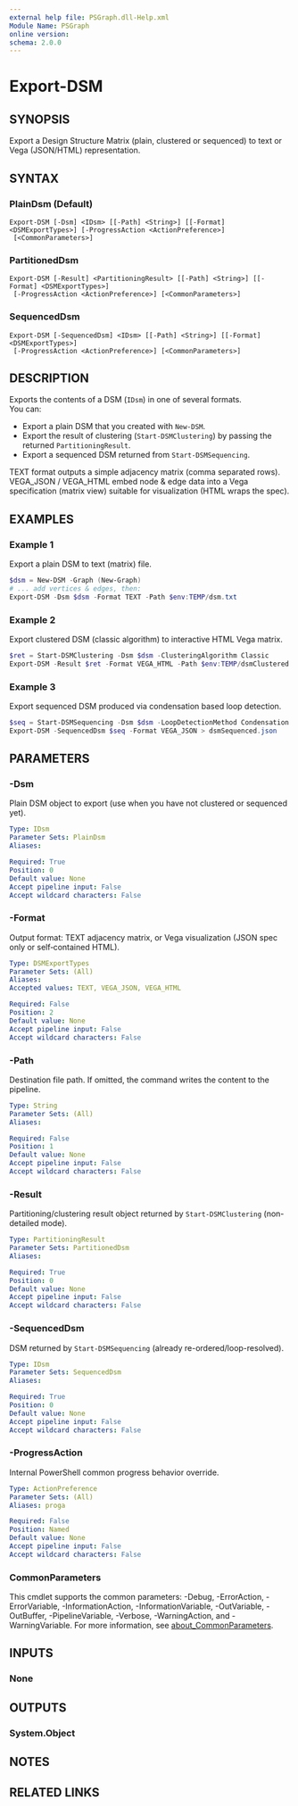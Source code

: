 ```yaml
---
external help file: PSGraph.dll-Help.xml
Module Name: PSGraph
online version:
schema: 2.0.0
---
```


# Export-DSM

## SYNOPSIS
Export a Design Structure Matrix (plain, clustered or sequenced) to text or Vega (JSON/HTML) representation.

## SYNTAX

### PlainDsm (Default)
```
Export-DSM [-Dsm] <IDsm> [[-Path] <String>] [[-Format] <DSMExportTypes>] [-ProgressAction <ActionPreference>]
 [<CommonParameters>]
```

### PartitionedDsm
```
Export-DSM [-Result] <PartitioningResult> [[-Path] <String>] [[-Format] <DSMExportTypes>]
 [-ProgressAction <ActionPreference>] [<CommonParameters>]
```

### SequencedDsm
```
Export-DSM [-SequencedDsm] <IDsm> [[-Path] <String>] [[-Format] <DSMExportTypes>]
 [-ProgressAction <ActionPreference>] [<CommonParameters>]
```

## DESCRIPTION
Exports the contents of a DSM (`IDsm`) in one of several formats.  
You can:

* Export a plain DSM that you created with `New-DSM`.
* Export the result of clustering (`Start-DSMClustering`) by passing the returned `PartitioningResult`.
* Export a sequenced DSM returned from `Start-DSMSequencing`.

TEXT format outputs a simple adjacency matrix (comma separated rows).  
VEGA_JSON / VEGA_HTML embed node & edge data into a Vega specification (matrix view) suitable for visualization (HTML wraps the spec).

## EXAMPLES

### Example 1
Export a plain DSM to text (matrix) file.
```powershell
$dsm = New-DSM -Graph (New-Graph)
# ... add vertices & edges, then:
Export-DSM -Dsm $dsm -Format TEXT -Path $env:TEMP/dsm.txt
```

### Example 2
Export clustered DSM (classic algorithm) to interactive HTML Vega matrix.
```powershell
$ret = Start-DSMClustering -Dsm $dsm -ClusteringAlgorithm Classic
Export-DSM -Result $ret -Format VEGA_HTML -Path $env:TEMP/dsmClustered.html
```

### Example 3
Export sequenced DSM produced via condensation based loop detection.
```powershell
$seq = Start-DSMSequencing -Dsm $dsm -LoopDetectionMethod Condensation
Export-DSM -SequencedDsm $seq -Format VEGA_JSON > dsmSequenced.json
```

## PARAMETERS

### -Dsm
Plain DSM object to export (use when you have not clustered or sequenced yet).

```yaml
Type: IDsm
Parameter Sets: PlainDsm
Aliases:

Required: True
Position: 0
Default value: None
Accept pipeline input: False
Accept wildcard characters: False
```

### -Format
Output format: TEXT adjacency matrix, or Vega visualization (JSON spec only or self‑contained HTML).

```yaml
Type: DSMExportTypes
Parameter Sets: (All)
Aliases:
Accepted values: TEXT, VEGA_JSON, VEGA_HTML

Required: False
Position: 2
Default value: None
Accept pipeline input: False
Accept wildcard characters: False
```

### -Path
Destination file path. If omitted, the command writes the content to the pipeline.

```yaml
Type: String
Parameter Sets: (All)
Aliases:

Required: False
Position: 1
Default value: None
Accept pipeline input: False
Accept wildcard characters: False
```

### -Result
Partitioning/clustering result object returned by `Start-DSMClustering` (non-detailed mode).

```yaml
Type: PartitioningResult
Parameter Sets: PartitionedDsm
Aliases:

Required: True
Position: 0
Default value: None
Accept pipeline input: False
Accept wildcard characters: False
```

### -SequencedDsm
DSM returned by `Start-DSMSequencing` (already re-ordered/loop-resolved).

```yaml
Type: IDsm
Parameter Sets: SequencedDsm
Aliases:

Required: True
Position: 0
Default value: None
Accept pipeline input: False
Accept wildcard characters: False
```

### -ProgressAction
Internal PowerShell common progress behavior override.

```yaml
Type: ActionPreference
Parameter Sets: (All)
Aliases: proga

Required: False
Position: Named
Default value: None
Accept pipeline input: False
Accept wildcard characters: False
```

### CommonParameters
This cmdlet supports the common parameters: -Debug, -ErrorAction, -ErrorVariable, -InformationAction, -InformationVariable, -OutVariable, -OutBuffer, -PipelineVariable, -Verbose, -WarningAction, and -WarningVariable. For more information, see [about_CommonParameters](http://go.microsoft.com/fwlink/?LinkID=113216).

## INPUTS

### None
## OUTPUTS

### System.Object
## NOTES

## RELATED LINKS

